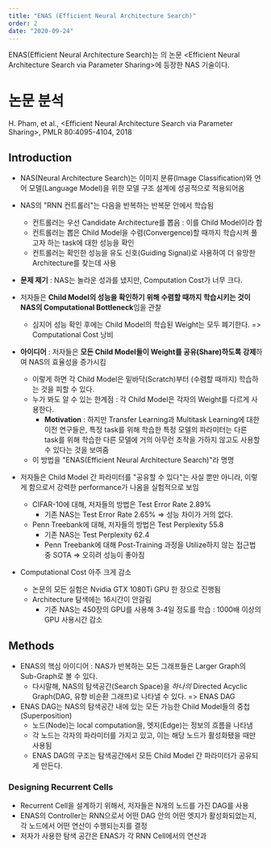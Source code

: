 ```yaml
---
title: "ENAS (Efficient Neural Architecture Search)"
order: 2
date: "2020-09-24"
---
```


ENAS(Efficient Neural Architecture Search)는 의 논문 \<Efficient Neural Architecture Search via Parameter Sharing\>에 등장한 NAS 기술이다.

# 논문 분석

H. Pham, et al., \<Efficient Neural Architecture Search via Parameter Sharing\>, PMLR 80:4095-4104, 2018

## Introduction

- NAS(Neural Architecture Search)는 이미지 분류(Image Classification)와 언어 모델(Language Model)을 위한 모델 구조 설계에 성공적으로 적용되어옴

- NAS의 "RNN 컨트롤러"는 다음을 반복하는 반복문 안에서 학습됨
  - 컨트롤러는 우선 Candidate Architecture를 뽑음 : 이를 Child Model이라 함
  - 컨트롤러는 뽑은 Child Model을 수렴(Convergence)할 때까지 학습시켜 풀고자 하는 task에 대한 성능을 확인
  - 컨트롤러는 확인한 성능을 유도 신호(Guiding Signal)로 사용하여 더 유망한 Architecture를 찾는데 사용
  
- **문제 제기** : NAS는 놀라운 성과를 냈지만, Computation Cost가 너무 크다.
- 저자들은 **Child Model의 성능을 확인하기 위해 수렴할 때까지 학습시키는 것이 NAS의 Computational Bottleneck**임을 관찰
  - 심지어 성능 확인 후에는 Child Model의 학습된 Weight는 모두 폐기한다. => Computational Cost 낭비

- **아이디어** : 저자들은 **모든 Child Model들이 Weight를 공유(Share)하도록 강제**하여 NAS의 효율성을 증가시킴
  - 이렇게 하면 각 Child Model은 밑바닥(Scratch)부터 (수렴할 때까지) 학습하는 것을 피할 수 있다.
  - 누가 봐도 알 수 있는 한계점 : 각 Child Model은 각자의 Weight를 다르게 사용한다.
    - **Motivation** : 하지만 Transfer Learning과 Multitask Learning에 대한 이전 연구들은, 특정 task를 위해 학습한 특정 모델의 파라미터는 다른 task를 위해 학습한 다른 모델에 거의 아무런 조작을 가하지 않고도 사용할 수 있다는 것을 보여줌
  - 이 방법을 "ENAS(Efficient Neural Architecture Search)"라 명명

- 저자들은 Child Model 간 파라미터를 "공유할 수 있다"는 사실 뿐만 아니라, 이렇게 함으로서 강력한 performance가 나옴을 실험적으로 보임
  - CIFAR-10에 대해, 저자들의 방법은 Test Error Rate 2.89%
    - 기존 NAS는 Test Error Rate 2.65% => 성능 차이가 거의 없다.
  - Penn Treebank에 대해, 저자들의 방법은 Test Perplexity 55.8
    - 기존 NAS는 Test Perplexity 62.4
    - Penn Treebank에 대해 Post-Training 과정을 Utilize하지 않는 접근법 중 SOTA => 오히려 성능이 좋아짐
- Computational Cost 아주 크게 감소
  - 논문의 모든 실험은 Nvidia GTX 1080Ti GPU 한 장으로 진행됨
  - Architecture 탐색에는 16시간이 안걸림
    - 기존 NAS는 450장의 GPU를 사용해 3-4일 정도를 학습 : 1000배 이상의 GPU 사용시간 감소

## Methods

- ENAS의 핵심 아이디어 : NAS가 반복하는 모든 그래프들은 Larger Graph의 Sub-Graph로 볼 수 있다.
  - 다시말해, NAS의 탐색공간(Search Space)을 *하나의* Directed Acyclic Graph(DAG, 유향 비순환 그래프)로 나타낼 수 있다. => ENAS DAG
- ENAS DAG는 NAS의 탐색공간 내에 있는 모든 가능한 Child Model들의 중첩(Superposition)
  - 노드(Node)는 local computation을, 엣지(Edge)는 정보의 흐름을 나타냄
  - 각 노드는 각자의 파라미터를 가지고 있고, 이는 해당 노드가 활성화됐을 때만 사용됨
  - ENAS DAG의 구조는 탐색공간에서 모든 Child Model 간 파라미터가 공유되게 만든다.

### Designing Recurrent Cells

- Recurrent Cell을 설계하기 위해서, 저자들은 N개의 노드를 가진 DAG를 사용
- ENAS의 Controller는 RNN으로서 어떤 DAG 안의 어떤 엣지가 활성화되었는지, 각 노드에서 어떤 연산이 수행되는지를 결정
- 저자가 사용한 탐색 공간은 ENAS가 각 RNN Cell에서의 연산과 